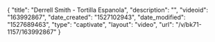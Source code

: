 {
    "title": "Derrell Smith - Tortilla Espanola",
    "description": "",
    "videoid": "163992867",
    "date_created": "1527102943",
    "date_modified": "1527689463",
    "type": "captivate",
    "layout": "video",
    "url": "\/v\/bk71-1157\/163992867"
}